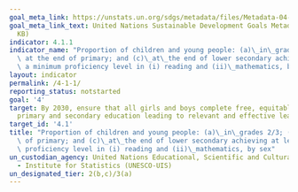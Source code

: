 ```yaml
---
goal_meta_link: https://unstats.un.org/sdgs/metadata/files/Metadata-04-01-01.pdf
goal_meta_link_text: United Nations Sustainable Development Goals Metadata (PDF 217
  KB)
indicator: 4.1.1
indicator_name: "Proportion of children and young people: (a)\_in\_grades 2/3; (b)\
  \ at the end of primary; and (c)\_at\_the end of lower secondary achieving at least\
  \ a minimum proficiency level in (i) reading and (ii)\_mathematics, by sex"
layout: indicator
permalink: /4-1-1/
reporting_status: notstarted
goal: '4'
target: By 2030, ensure that all girls and boys complete free, equitable and quality
  primary and secondary education leading to relevant and effective learning outcomes
target_id: '4.1'
title: "Proportion of children and young people: (a)\_in\_grades 2/3; (b) at the end\
  \ of primary; and (c)\_at\_the end of lower secondary achieving at least a minimum\
  \ proficiency level in (i) reading and (ii)\_mathematics, by sex"
un_custodian_agency: United Nations Educational, Scientific and Cultural Organization
  - Institute for Statistics (UNESCO-UIS)
un_designated_tier: 2(b,c)/3(a)
---
```

